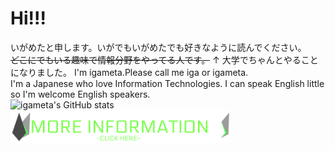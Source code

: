 # Hi!!!
いがめたと申します。いがでもいがめたでも好きなように読んでください。  
~~どこにでもいる趣味で情報分野をやってる人です。~~
↑ 大学でちゃんとやることになりました。
I'm igameta.Please call me iga or igameta.  
I'm a Japanese who love Information Technologies. 
I can  speak English little so I'm welcome English speakers.  
![igameta's GitHub stats](https://github-readme-stats.vercel.app/api?username=igameta&count_private=true&show_icons=true&theme=vue-dark)
<a href="https://igameta.com">
<img src="MORE-INFORMATION.png" width="70%">
</a>
